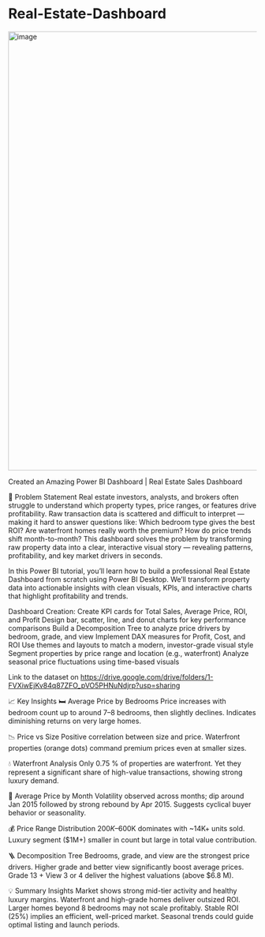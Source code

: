 # Real-Estate-Dashboard


<img width="1570" height="890" alt="image" src="https://github.com/user-attachments/assets/2f6fcee4-8498-410c-8e12-94006bf1743c" />




Created an Amazing Power BI Dashboard | Real Estate Sales Dashboard

🎯 Problem Statement
Real estate investors, analysts, and brokers often struggle to understand which property types, price ranges, or features drive profitability.
Raw transaction data is scattered and difficult to interpret — making it hard to answer questions like:
Which bedroom type gives the best ROI?
Are waterfront homes really worth the premium?
How do price trends shift month-to-month?
This dashboard solves the problem by transforming raw property data into a clear, interactive visual story — revealing patterns, profitability, and key market drivers in seconds.

In this Power BI tutorial, you’ll learn how to build a professional Real Estate Dashboard from scratch using Power BI Desktop.
We’ll transform property data into actionable insights with clean visuals, KPIs, and interactive charts that highlight profitability and trends.

Dashboard Creation:
Create KPI cards for Total Sales, Average Price, ROI, and Profit
Design bar, scatter, line, and donut charts for key performance comparisons
Build a Decomposition Tree to analyze price drivers by bedroom, grade, and view
Implement DAX measures for Profit, Cost, and ROI
Use themes and layouts to match a modern, investor-grade visual style
Segment properties by price range and location (e.g., waterfront)
Analyze seasonal price fluctuations using time-based visuals

Link to the dataset on https://drive.google.com/drive/folders/1-FVXiwEjKv84q87ZFO_pVO5PHNuNdjrp?usp=sharing

📈 Key Insights
🛏 Average Price by Bedrooms
Price increases with bedroom count up to around 7–8 bedrooms, then slightly declines.
Indicates diminishing returns on very large homes.

📉 Price vs Size
Positive correlation between size and price.
Waterfront properties (orange dots) command premium prices even at smaller sizes.

💧 Waterfront Analysis
Only 0.75 % of properties are waterfront.
Yet they represent a significant share of high-value transactions, showing strong luxury demand.

📅 Average Price by Month
Volatility observed across months; dip around Jan 2015 followed by strong rebound by Apr 2015.
Suggests cyclical buyer behavior or seasonality.

💰 Price Range Distribution
$200K–$600K dominates with ~14K+ units sold.
Luxury segment ($1M+) smaller in count but large in total value contribution.

🪜 Decomposition Tree
Bedrooms, grade, and view are the strongest price drivers.
Higher grade and better view significantly boost average prices.
Grade 13 + View 3 or 4 deliver the highest valuations (above $6.8 M).

💡 Summary Insights
Market shows strong mid-tier activity and healthy luxury margins.
Waterfront and high-grade homes deliver outsized ROI.
Larger homes beyond 8 bedrooms may not scale profitably.
Stable ROI (25%) implies an efficient, well-priced market.
Seasonal trends could guide optimal listing and launch periods.
